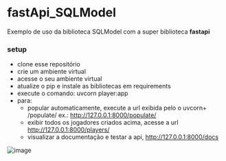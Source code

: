 # fastApi_SQLModel
Exemplo de uso da biblioteca SQLModel com a super biblioteca **fastapi**

### setup
- clone esse repositório
- crie um ambiente virtual
- acesse o seu ambiente virtual
- atualize o pip e instale as bibliotecas em requirements
- execute o comando: uvcorn player:app
- para:
    - popular automaticamente, execute a url exibida pelo o uvcorn+ /populate/ ex.: http://127.0.0.1:8000/populate/
    - exibir todos os jogadores criados acima, acesse a url http://127.0.0.1:8000/players/
    - visualizar a documentação e testar a api, http://127.0.0.1:8000/docs

![image](https://github.com/italomarcelogit/fastApi_SQLModel/assets/66748127/e5abe1fa-b993-4efe-9371-812a8025bd95)

